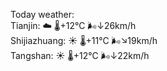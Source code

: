Today weather:  
Tianjin: ☁️   🌡️+12°C 🌬️↓26km/h  
Shijiazhuang: ☀️   🌡️+11°C 🌬️↘19km/h  
Tangshan: ☀️   🌡️+12°C 🌬️↓22km/h  

